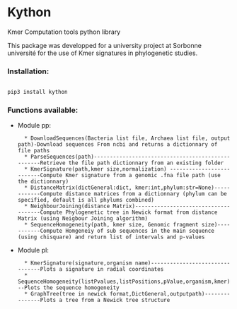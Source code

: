 # Kython

Kmer Computation tools python library

This package was developped for a university project at Sorbonne université for the use of Kmer signatures in phylogenetic studies.


### Installation:

```bash

pip3 install kython

```

### Functions available:

* Module pp:

        * DownloadSequences(Bacteria list file, Archaea list file, output path)-Download sequences From ncbi and returns a dictionnary of file paths
        * ParseSequences(path)--------------------------------------------------Retrieve the file path dictionnary from an existing folder
        * KmerSignature(path,kmer size,normalization) --------------------------Compute Kmer signature from a genomic .fna file path (use the dictionnary)
        * DistanceMatrix(dictGeneral:dict, kmer:int,phylum:str=None)------------Compute distance matrices from a dictionnary (phylum can be specified, default is all phylums combined)
        * NeighbourJoining(distance Matrix)-------------------------------------Compute Phylogenetic tree in Newick format from distance Matrix (using Neigbour Joining algorithm)
        * SequenceHomogeneity(path, kmer size, Genomic fragment size)-----------Compute Homgeneiy of sub sequences in the main sequence (using chisquare) and return list of intervals and p-values
        
* Module pl:

        * KmerSignature(signature,organism name)--------------------------------Plots a signature in radial coordinates
        * SequenceHomogeneity(listPvalues,listPositions,pValue,organism,kmer)---Plots the sequence homogeneity
        * GraphTree(tree in newick format,DictGeneral,outputpath)---------------Plots a tree from a Newick tree structure
